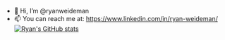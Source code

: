 - 👋 Hi, I’m @ryanweideman
- 📫 You can reach me at: https://www.linkedin.com/in/ryan-weideman/
[![Ryan's GitHub stats](https://github-readme-stats.vercel.app/api?username=ryanweideman)](https://github.com/anuraghazra/github-readme-stats)
<!---
ryanweideman/ryanweideman is a ✨ special ✨ repository because its `README.md` (this file) appears on your GitHub profile.
You can click the Preview link to take a look at your changes.
--->
